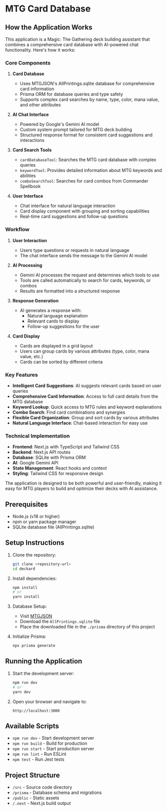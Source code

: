 # MTG Card Database

## How the Application Works

This application is a Magic: The Gathering deck building assistant that combines a comprehensive card database with AI-powered chat functionality. Here's how it works:

### Core Components

1. **Card Database**
   - Uses MTGJSON's AllPrintings.sqlite database for comprehensive card information
   - Prisma ORM for database queries and type safety
   - Supports complex card searches by name, type, color, mana value, and other attributes

2. **AI Chat Interface**
   - Powered by Google's Gemini AI model
   - Custom system prompt tailored for MTG deck building
   - Structured response format for consistent card suggestions and interactions

3. **Card Search Tools**
   - `cardDatabaseTool`: Searches the MTG card database with complex queries
   - `keywordTool`: Provides detailed information about MTG keywords and abilities
   - `comboSearchTool`: Searches for card combos from Commander Spellbook

4. **User Interface**
   - Chat interface for natural language interaction
   - Card display component with grouping and sorting capabilities
   - Real-time card suggestions and follow-up questions

### Workflow

1. **User Interaction**
   - Users type questions or requests in natural language
   - The chat interface sends the message to the Gemini AI model

2. **AI Processing**
   - Gemini AI processes the request and determines which tools to use
   - Tools are called automatically to search for cards, keywords, or combos
   - Results are formatted into a structured response

3. **Response Generation**
   - AI generates a response with:
     - Natural language explanation
     - Relevant cards to display
     - Follow-up suggestions for the user

4. **Card Display**
   - Cards are displayed in a grid layout
   - Users can group cards by various attributes (type, color, mana value, etc.)
   - Cards can be sorted by different criteria

### Key Features

- **Intelligent Card Suggestions**: AI suggests relevant cards based on user queries
- **Comprehensive Card Information**: Access to full card details from the MTG database
- **Keyword Lookup**: Quick access to MTG rules and keyword explanations
- **Combo Search**: Find card combinations and synergies
- **Flexible Card Organization**: Group and sort cards by various attributes
- **Natural Language Interface**: Chat-based interaction for easy use

### Technical Implementation

- **Frontend**: Next.js with TypeScript and Tailwind CSS
- **Backend**: Next.js API routes
- **Database**: SQLite with Prisma ORM
- **AI**: Google Gemini API
- **State Management**: React hooks and context
- **Styling**: Tailwind CSS for responsive design

The application is designed to be both powerful and user-friendly, making it easy for MTG players to build and optimize their decks with AI assistance.

## Prerequisites

- Node.js (v18 or higher)
- npm or yarn package manager
- SQLite database file (AllPrintings.sqlite)

## Setup Instructions

1. Clone the repository:
   ```bash
   git clone <repository-url>
   cd deckard
   ```

2. Install dependencies:
   ```bash
   npm install
   # or
   yarn install
   ```

3. Database Setup:
   - Visit [MTGJSON](https://mtgjson.com/downloads/all-files/#allprintings)
   - Download the `AllPrintings.sqlite` file
   - Place the downloaded file in the `./prisma` directory of this project

4. Initialize Prisma:
   ```bash
   npx prisma generate
   ```

## Running the Application

1. Start the development server:
   ```bash
   npm run dev
   # or
   yarn dev
   ```

2. Open your browser and navigate to:
   ```
   http://localhost:3000
   ```

## Available Scripts

- `npm run dev` - Start development server
- `npm run build` - Build for production
- `npm run start` - Start production server
- `npm run lint` - Run ESLint
- `npm test` - Run Jest tests

## Project Structure

- `/src` - Source code directory
- `/prisma` - Database schema and migrations
- `/public` - Static assets
- `/.next` - Next.js build output



